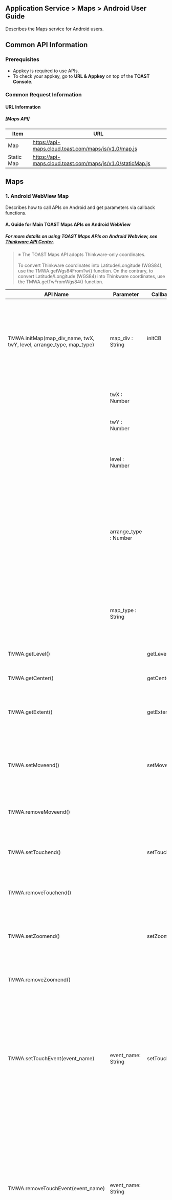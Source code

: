 ## Application Service > Maps > Android User Guide 

Describes the Maps service for Android users.  

## Common API Information

### Prerequisites 
- Appkey is required to use APIs. 
- To check your appkey, go to **URL & Appkey** on top of the **TOAST Console**. 

### Common Request Information

#### URL Information
##### [Maps API]

| Item    | URL                                      |
| --------- | ---------------------------------------- |
| Map     | https://api-maps.cloud.toast.com/maps/js/v1.0/map.js |
| Static Map | https://api-maps.cloud.toast.com/maps/js/v1.0/staticMap.js |

## Maps 

### 1. Android WebView Map

Describes how to call APIs on Android and get parameters via callback functions.  

#### A. Guide for Main TOAST Maps APIs on Android WebView  
##### For more details on using TOAST Maps APIs on Android Webview, see <a href="http://developers1.inavi.com:8086?key=19b6272o5" target="_blank" rel="nofollow">Thinkware API Center</a>.

> ※ The TOAST Maps API adopts Thinkware-only coordinates.  
> <br>To convert Thinkware coordinates into Latitude/Longitude (WGS84), use the TMWA.getWgs84FromTw() function. On the contrary, to convert Latitude/Longitude (WGS84) into Thinkware coordinates, use the  TMWA.getTwFromWgs84() function. 


| API Name                               | Parameter          | Callback Method | Callback Parameter                 | Description                           |
| ---------------------------------------- | --------------------- | ---------------- | ---------------------------------------- | ---------------------------------------- |
| TMWA.initMap(map_div_name, twX, twY, level, arrange_type, map_type) | map_div : String      | initCB <br><br>  | Successful in map initialization or not<br>'true': Successful<br>'false': Failed | ID in div tags to contain a map  <br><br>Refers to the initialization function which must be called initially to use maps. |
|                                          | twX : Number          |                  |                                          | TW X coordinates for map initialization |
|                                          | twY : Number          |                  |                                          | TW Y coordinates for map initialization |
|                                          | level : Number        |                  |                                          | Level of map initialization<br>- General Maps: 1~13<br>- Aerial Maps: 1~13 |
|                                          | arrange_type : Number |                  |                                          | Alignment method of map layers <br>1: Central Alignment (effective in resizing)<br>2: Entire Loading (no resizing effects)<br> 3: Top-right Alignment (effective in resizing) |
|                                          | map_type : String     |                  |                                          | Map Type Settings<br>'i : General Maps <br>'a': Aerial Maps<br>'s': Summary Maps |
| TMWA.getLevel()                          |                       | getLevelCB       | Current level of the map      | Load the level of the map. |
| TMWA.getCenter()                         |                       | getCenterCB      | Current central coordinates of the map <br> 'twX&#124;twY' | Load the central coordinates of the map. |
| TMWA.getExtent()                         |                       | getExtentCB      | Area coordinates of the map <br> 'leftX&#124;topY&#124;rightX&#124;bottomY' | Load the area coordinates which show the current map. |
| TMWA.setMoveend()                        |                       | setMoveendCB     | Central coordinates and level after zoom-out, zoom-in, and move  <br>'twX&#124;twY&#124;level' | Register moveend events on the map.<br>moveend: When zoom-out, zoom-in, or move ends on the map |
| TMWA.removeMoveend()                     |                       |                  |                                          | Remove  moveend events from the map. |
| TMWA.setTouchend()                       |                       | setTouchendCB    | Touched coordinates of the map <br> 'twX&#124;twY' | Register touchend events on the map.<br> touchend: When touch on the map ends |
| TMWA.removeTouchend()                    |                       |                  |                                          | Remove touchend events from the map. |
| TMWA.setZoomend()                        |                       | setZoomendCB     | Central coordinates and level of the map after zoom-out and zoom-in <br> 'twX&#124;twY&#124;level' | Register zoomend events on the map. <br>zoomend: When zoom-out/zoom-in ends |
| TMWA.removeZoomend()                     |                       |                  |                                          | Remove zoomend events from the map. |
| TMWA.setTouchEvent(event_name)           | event_name: String   | setTouchEventCB  | Coordinates of the map touched with events  <br>'event_name&#124;twX&#124;twY' | Event name to register<br>'touchstart': When touch on the map starts <br> 'touchend': When touch on the map ends<br> 'longpress': When map is pressed long<br><br>Register touch-related events on the map. |
| TMWA.removeTouchEvent(event_name)        | event_name: String   |                  |                                          | Event name to register<br> 'touchstart': When touch on the map starts<br> 'touchend': When touch on the map ends<br> 'longpress': When map is pressed long<br><br>Remove touch-related events from the map. |
| TMWA.createAndAddMarker(twX, twY, iconWidth, iconHeight, iconUrl, [param]) | twX : Number          | createMarkerCB   | Marker object ID and user variable parameters <br> 'marker_id&#124;param' | TW X coordinates of the marker object<br><br>Create a marker object and add it on the map. |
|                                          | twY : Number          |                  |                                          | TW Y coordinates of the marker object |
|                                          | iconWidth : Number    |                  |                                          | Width of the marker image |
|                                          | iconHeight : Number   |                  |                                          | Height of the marker image |
|                                          | iconURL : String      |                  |                                          | URL of the marker image  |
|                                          | param : String        |                  |                                          | User variable of the marker object |
| TMWA.setTouchendMarkerCB(id)             | id : Number           | touchendMarkerCB | Marker object ID to register events for <br><br>ID, TW X coordinates, and TW Y coordinates of the marker object <br>User variable parameters <br> 'marker_id&#124;twX&#124;twY&#124;param' | Register touchend events for the marker object. |
| TMWA.removeTouchendMarker(id)            | id : Number           |                  |                                          | Marker object ID to remove events from<br><br>Remove touchend events from the marker object. |
| TMWA.getTwFromWgs84(lon, lat)            | lon : Number          | getTwFromWgs84CB | Converted TW coordinates <br>'twX&#124;twY' | WGS84 longitude coordinates to convert<br><br>Convert WGS84 coordinates into TW coordinates. |
|                                          | lat : Number          |                  |                                          | WGS84 latitude coordinates to convert |
| TMWA.getWgs84FromTw(twX, twY)            | twX: Number           | getWgs84FromTwCB | Converted WGS84 coordinates <br>'lon&#124;lat' | TW X coordinates to convert<br><br>Convert TW coordinates into WGS84 coordinates. |
|                                          | twY : Number          |                  |                                          | TW Y coordinates to convert   |


#### Using TOAST Maps APIs on Android Webview    

To enable TOAST Maps APIs on Android WebView, 
<br>add authority for android.permission.INTERNET to the Android project path file (/app/src/main/manifest.xml). 
<br>For Thinkware WebView API, call the webpage from the Webview by declaring appkey issued on the website. 
<br>Depending on the authority of issued key, call downloaded API (JavaScript) and connect it to the corresponding callback function. 
<br>※ Caution for Using Callback Functions: For Android 4.2 or higher versions, 
<br>make sure to include the @javascriptInterface annotation on the callback function, as below.  

```
@JavascriptInterface
public void setMoveendCB(String result){
	String msg = "moveend Event \n twX|twY|level : " + result;
	Toast toast = Toast.makeText(mWebView.getContext(), msg, Toast.LENGTH_SHORT);
	toast.show();
}
```


Below shows how to load simple maps. 
<br>In the example as below, you can find how to call API between webpage and WebView, and which parameters to get via callback function when an event occurs. 
<br>Path of the below file: Project Path /app/src/main/assets/www/android_webview.html

```
<!DOCTYPE HTML>
<html>
<head>
	<meta charset="UTF-8">
	<title> Android API TEST </title>
	<script src="http://code.jquery.com/jquery-1.10.1.min.js"></script>
	<script type="text/javascript" src="https://api-maps.cloud.toast.com/maps/js/v1.0/map.js"></script>
	<script>
	    // Authenticate to enable the map service.
	    Map.authentification("appKey");
	</script>
	</head>
<body>
	<div id="div_map" style="position:absolute;top:0px;left:0px;width:100%;height:100%;z-index:10;"></div>
</body>
</html>
```
<center>**android_webview.html**</center>


```
public class MainActivity extends AppCompatActivity {
    private WebView mWebView;

    @Override
    protected void onCreate(Bundle savedInstanceState) {
        super.onCreate(savedInstanceState);

        //Set Layout
        setContentView(R.layout.activity_main);

		//Create the webview type as declared at active_main
        mWebView = (WebView) findViewById(R.id.webView);

        //Enable JavaScript 
        mWebView.getSettings().setJavaScriptEnabled(true);

        //Load events, including setting the webView client, and starting/closing pages  
        mWebView.setWebViewClient(new WebViewClientClass());

        // Call back from APIs 
        // Set object names for Android or Javascript, when callback function occurs from the JavaScript 
        mWebView.addJavascriptInterface(new AndroidBridge(), "tmjscall");
        // Download Javascript-based Thinkware API authorized by the API key  
        mWebView.loadUrl("file:///android_asset/www/android_webview.html");

    }

    // Detect WebView events  
    private class WebViewClientClass extends WebViewClient {

        @Override
        public void onPageFinished(WebView view, String url) { // When loading page is done
            // initialize the map
            mWebView.loadUrl("javascript:TMWA.initMap('div_map', 163670, 526934, 11, 2, 'i')");
            super.onPageFinished(view, url);
        }

    }

    // Android Bridge
    private class AndroidBridge {
        // TMWA.initMap Callback Function 
        @JavascriptInterface
        public void initCB(String init){
            String msg = "";
            if(init.equals("true")){
                msg = "Successful in map initialization!";
            }else{
                msg = "Failed in map initialization!";
            }
            Toast toast = Toast.makeText(mWebView.getContext(), msg, Toast.LENGTH_SHORT);
            toast.show();
        }

    }

}
```
<center>**MainActivity.java**</center>



[1] Initialize maps and load information 
<br>Example no.1 shows how to initialize maps and load map information. 
<br>Maps can be initialized in two ways: 
<br>One is calling THINKMAP.initMap from android_webview.html, which is to be loaded from WebView; 
<br>and the other is using TMWA.initMap on an Android project.  
<br>If there is additional task required after map initialization, use TMWA.initMap to process further via callback function. 
<br>In this example, TMWA.initMap is applied for a call. 


```
public class MainActivity extends AppCompatActivity {
    private WebView mWebView;

    //Button
    Button getLevel, getCenter, getExtent;

    @Override
    protected void onCreate(Bundle savedInstanceState) {
        super.onCreate(savedInstanceState);

		//Set Layout
        setContentView(R.layout.activity_main);

		//Create Webview type as declared at active_main
        mWebView = (WebView) findViewById(R.id.webView);

        //Enable JavaScript
        mWebView.getSettings().setJavaScriptEnabled(true);

        //Set clients and load events, such as start page loading or close loading. 
        mWebView.setWebViewClient(new WebViewClientClass());

        // When callback function occurs from JavaScript, set object names for Android and Javascript. 
        mWebView.addJavascriptInterface(new AndroidBridge(), "tmjscall");
        // Download Javascript-based Thinkware API authorized by API keys  
        mWebView.loadUrl("file:///android_asset/www/android_webview.html");

        // Connect with Button Events 
        getLevel = (Button) findViewById(R.id.getLevel);
        getLevel.setOnClickListener(new OnClickListener() {
            @Override
            public void onClick(View v) {
                mWebView.loadUrl("javascript:TMWA.getLevel()");
            }
        });

        getCenter = (Button) findViewById(R.id.getCenter);
        getCenter.setOnClickListener(new OnClickListener() {
            @Override
            public void onClick(View v) {
                mWebView.loadUrl("javascript:TMWA.getCenter()");
            }
        });

        getExtent = (Button) findViewById(R.id.getExtent);
        getExtent.setOnClickListener(new OnClickListener() {
            @Override
            public void onClick(View v) {
                mWebView.loadUrl("javascript:TMWA.getExtent()");
            }
        });

    }

    // Detect WebView Events 
    private class WebViewClientClass extends WebViewClient {

        @Override
        public void onPageFinished(WebView view, String url) { // After page loading ends
            // initialize the map 
            mWebView.loadUrl("javascript:TMWA.initMap('div_map', 163670, 526934, 11, 2, 'i')");
            super.onPageFinished(view, url);
        }

    }

    // Android Bridge
    private class AndroidBridge {
        // TMWA.initMap callback function 
        @JavascriptInterface
        public void initCB(String init){
            String msg = "";
            if(init.equals("true")){
                msg = "Successful in map initialization!";
            }else{
                msg = "Failed in map initialization!";
            }
            Toast toast = Toast.makeText(mWebView.getContext(), msg, Toast.LENGTH_SHORT);
            toast.show();
        }

        //  TMWA.getLevel callback function 
        @JavascriptInterface
        public void getLevelCB(String level){
            String msg = "Map level:" + level;

            Toast toast = Toast.makeText(mWebView.getContext(), msg, Toast.LENGTH_SHORT);
            toast.show();

        }

        // TMWA.getCenter callback function 
        @JavascriptInterface
        public void getCenterCB(String cn){
            String msg = "Map center: " + cn;

            Toast toast = Toast.makeText(mWebView.getContext(), msg, Toast.LENGTH_SHORT);
            toast.show();
        }

        // TMWA.getExtent callback function 
        @JavascriptInterface
        public void getExtentCB(String ex){
            String msg = "Current map area: " + ex;

            Toast toast = Toast.makeText(mWebView.getContext(), msg, Toast.LENGTH_SHORT);
            toast.show();

        }

    }

}
```
<center>**MainActivity.java**</center>


[2] Maps Event 
<br>Example no.2 describes how to register and remove events from the map. 

```
public class MainActivity extends AppCompatActivity {
    private WebView mWebView;

    //Button
    Button btnMove, btnTouchend, btnZoom, btnTouch;
    Boolean moveFlag = false;
    Boolean touchendFlag = false;
    Boolean zoomFlag = false;
    Boolean touchFlag = false;

    @Override
    protected void onCreate(Bundle savedInstanceState) {
        // Common codes missing (see example of map initialization for reference)

        // Register button events  
        btnMove = (Button) findViewById(R.id.setMoveend);
        btnMove.setOnClickListener(new OnClickListener() {
            @Override
            public void onClick(View v) {
                if(!moveFlag){
                    mWebView.loadUrl("javascript:TMWA.setMoveend()");
                    btnMove.setText("removeMoveend");
                    moveFlag = true;
                }else{
                    mWebView.loadUrl("javascript:TMWA.removeMoveend()");
                    btnMove.setText("setMoveend");
                    moveFlag = false;
                }
            }
        });

        btnTouchend = (Button) findViewById(R.id.setTouchend);
        btnTouchend.setOnClickListener(new OnClickListener() {
            @Override
            public void onClick(View v) {
                if(!touchendFlag){
                    mWebView.loadUrl("javascript:TMWA.setTouchend()");
                    btnTouchend.setText("removeTouchend");
                    touchendFlag = true;
                }else{
                    mWebView.loadUrl("javascript:TMWA.removeTouchend()");
                    btnTouchend.setText("setTouchend");
                    touchendFlag = false;
                }
            }
        });

        btnZoom = (Button) findViewById(R.id.setZoomend);
        btnZoom.setOnClickListener(new OnClickListener() {
            @Override
            public void onClick(View v) {
                if(!zoomFlag){
                    mWebView.loadUrl("javascript:TMWA.setZoomend()");
                    btnZoom.setText("removeZoomend");
                    zoomFlag = true;
                }else{
                    mWebView.loadUrl("javascript:TMWA.removeZoomend()");
                    btnZoom.setText("setZoomend");
                    zoomFlag = false;
                }

            }
        });

        btnTouch = (Button) findViewById(R.id.setTouchEvent);
        btnTouch.setOnClickListener(new OnClickListener() {
            @Override
            public void onClick(View v) {
                if(!touchFlag){
                    //Set 2 seconds for longpress event; or 1.5 seconds, if not set.  
                    mWebView.loadUrl("javascript:THINKMAP.setLongPressTime(2)");
                    mWebView.loadUrl("javascript:TMWA.setTouchEvent('longpress')");
                    btnTouch.setText("removeTouchEvent");
                    touchFlag = true;
                }else{
                    mWebView.loadUrl("javascript:TMWA.removeTouchEvent('longpress')");
                    btnTouch.setText("setTouchEvent");
                    touchFlag = false;
                }
            }
        });

    }

    // Detect WebView Events 
    private class WebViewClientClass extends WebViewClient {

        @Override
        public void onPageFinished(WebView view, String url) { // When page loading ends
            // initialize the map 
            mWebView.loadUrl("javascript:TMWA.initMap('div_map', 163670, 526934, 11, 2, 'i')");
            super.onPageFinished(view, url);
        }

    }

    // Android Bridge
    private class AndroidBridge {

        // setMoveend callback function 
        @JavascriptInterface
        public void setMoveendCB(String result){
            String msg = "moveend Event \n twX|twY|level : " + result;
            Toast toast = Toast.makeText(mWebView.getContext(), msg, Toast.LENGTH_SHORT);
            toast.show();
        }

        // setTouchend callback function
        @JavascriptInterface
        public void setTouchendCB(String result){
            String msg = "touchend Event \n twX|twY : " + result;
            Toast toast = Toast.makeText(mWebView.getContext(), msg, Toast.LENGTH_SHORT);
            toast.show();
        }

        // setZoomend callback function 
        @JavascriptInterface
        public void setZoomendCB(String result){
            String msg = "zoomend Event \n twX|twY|level : " + result;
            Toast toast = Toast.makeText(mWebView.getContext(), msg, Toast.LENGTH_SHORT);
            toast.show();
        }

        //setTouchEvent callback function 
        @JavascriptInterface
        public void setTouchEventCB(String result){
            String msg = "event_name|twX|twY :\n" + result;
            Toast toast = Toast.makeText(mWebView.getContext(), msg, Toast.LENGTH_SHORT);
            toast.show();
        }

    }

}
```
<center>**MainActivity.java**</center>



[3] Map Marker 
<br> Example no.3 describes how to register and remove events from the marker, after a marker is added to the map. 

```
public class MainActivity extends AppCompatActivity {
    private WebView mWebView;

    Button btnMarker;
    String marker_id = "";

    Button btnTouchend;

    Button btnRemoveTouchEnd;

    String imgUrl = "'http://dev.m.map.inavi.com/guide/img/img.png'";

    @Override
    protected void onCreate(Bundle savedInstanceState) {
        // Common codes missing (see example of map initialization for reference)

        // Connect with button events
        btnMarker = (Button) findViewById(R.id.createMarker);
        btnMarker.setOnClickListener(new OnClickListener() {
            @Override
            public void onClick(View arg0) {
                if(marker_id.equals("")){
                    String imgUrl = "'http://dev.m.map.inavi.com/guide/img/img.png'";
                    mWebView.loadUrl("javascript:TMWA.createAndAddMarker(163670, 526934, 47, 46, " + imgUrl + ", 'Marker')");
                }

            }
        });


        btnTouchend = (Button) findViewById(R.id.setTouchEnd);
        btnTouchend.setOnClickListener(new OnClickListener() {
            @Override
            public void onClick(View v) {
                if(!marker_id.equals("")){
                    mWebView.loadUrl("javascript:TMWA.setTouchendMarkerCB(" + marker_id + ")");
                    Log.d("setEvent", "Marker");
                }
            }
        });

        btnRemoveTouchEnd = (Button) findViewById(R.id.removeTouchEnd);
        btnRemoveTouchEnd.setOnClickListener(new OnClickListener() {
            @Override
            public void onClick(View v) {
                if(!marker_id.equals("")){
                    mWebView.loadUrl("javascript:TMWA.removeTouchendMarker(" + marker_id + ")");
                    Log.d("removeEvent", "Marker");
                }
            }
        });

    }

    // Detect WebView Events
    private class WebViewClientClass extends WebViewClient {

        @Override
        public void onPageFinished(WebView view, String url) { // After page loading ends
            // initialize the map
            mWebView.loadUrl("javascript:TMWA.initMap('div_map', 163670, 526934, 11, 2, 'i')");
            super.onPageFinished(view, url);
        }

    }

    // Android Bridge
    private class AndroidBridge {

        @JavascriptInterface
        public void createMarkerCB(String result){
            StringTokenizer st = new StringTokenizer(result, "|");

            if(st.hasMoreTokens())
                marker_id = st.nextToken();

            String msg = "Create Marker \n marker_id|param : " + result;
            Toast toast = Toast.makeText(mWebView.getContext(), msg, Toast.LENGTH_SHORT);
            toast.show();

            Log.d("marker_id", marker_id);
        }

        @JavascriptInterface
        public void touchendMarkerCB(String result){
            String msg = "Touch End \n marker_id|twX|twY|param : " + result;
            Toast toast = Toast.makeText(mWebView.getContext(), msg, Toast.LENGTH_SHORT);
            toast.show();
        }

    }

}
```
<center>**MainActivity.java**</center>

[4] Others
<br>Example no.4 describes how to search addresses, navigate routes, and convert or calculate coordinates. 

```
public class MainActivity extends AppCompatActivity {
    private WebView mWebView;

    Button btnTwFromWgs84, btnWgs84FromTw;

    String lon = "37.573264";
    String lat = "126.979594";
    String twX = "163670";
    String twY = "526934";

    @Override
    protected void onCreate(Bundle savedInstanceState) {
        // Common codes missing (see example of map initialization for reference)

        // Connect with button events 
        btnTwFromWgs84 = (Button) findViewById(R.id.twFromWgs84);
        btnTwFromWgs84.setOnClickListener(new OnClickListener() {
            @Override
            public void onClick(View v) {
                mWebView.loadUrl("javascript:TMWA.getTwFromWgs84(" + lon + "," +  lat + ")");
            }
        });

        btnWgs84FromTw = (Button) findViewById(R.id.wgs84FromTw);
        btnWgs84FromTw.setOnClickListener(new OnClickListener() {
            @Override
            public void onClick(View v) {
                mWebView.loadUrl("javascript:TMWA.getWgs84FromTw(" + twX + "," +  twY + ")");
            }
        });

    }

    // Detect WebView Events
    private class WebViewClientClass extends WebViewClient {

        @Override
        public void onPageFinished(WebView view, String url) { // After page loading ends
            // initialize the map 
            mWebView.loadUrl("javascript:TMWA.initMap('div_map', 163670, 526934, 11, 2, 'i')");
            super.onPageFinished(view, url);
        }

    }
    // Android Bridge
    private class AndroidBridge {
        // WGS84 -> TW callback
        @JavascriptInterface
        public void getTwFromWgs84CB(String result){
            String msg ="twX, twY -> " + result;
            Toast toast = Toast.makeText(mWebView.getContext(), msg, Toast.LENGTH_SHORT);
            toast.show();
        }
        // WGS84 -> TW callback
        @JavascriptInterface
        public void getWgs84FromTwCB(String result){
            String msg ="lon, lat -> " + result;
            Toast toast = Toast.makeText(mWebView.getContext(), msg, Toast.LENGTH_SHORT);
            toast.show();
        }
    }

}
```
<center>**MainActivity.java**</center>
